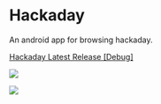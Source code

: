 Hackaday
========

An android app for browsing hackaday.

[Hackaday Latest Release [Debug]](https://github.com/ludkiller/Hackaday/blob/master/release/Hackaday-Debug.apk?raw=true)




![](http://i.imgur.com/OjSZss5m.png)

![](http://i.imgur.com/0Ycf0mxm.png)


